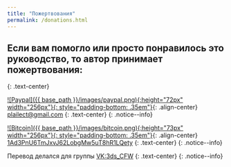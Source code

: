 ```yaml
---
title: "Пожертвования"
permalink: /donations.html
---
```


## Если вам помогло или просто понравилось это руководство, то автор принимает пожертвования:
{: .text-center}

[![Paypal]({{ base_path }}/images/paypal.png){:height="72px" width="256px"}{: style="padding-bottom: .35em"}](https://www.paypal.me/plailectguides/15){: .align-center}
[plailect@gmail.com](https://www.paypal.me/plailectguides/15)
{: .text-center}
{: .notice--info}

[![Bitcoin]({{ base_path }}/images/bitcoin.png){:height="73px" width="256px"}{: style="padding-bottom: .35em"}](bitcoin:1Ad3PnU6TmJxvJ62LobgMw5uT8hR1LQety){: .align-center}
[1Ad3PnU6TmJxvJ62LobgMw5uT8hR1LQety](bitcoin:1Ad3PnU6TmJxvJ62LobgMw5uT8hR1LQety)
{: .text-center}
{: .notice--info}

Перевод делался для группы [VK:3ds_CFW](http://vk.com/3ds_cfw)
{: .text-center}
{: .notice--info}

<div id="vk_comments"></div>
<script type="text/javascript">
VK.Widgets.Comments("vk_comments", {limit: 10, attach: "*"});
</script>